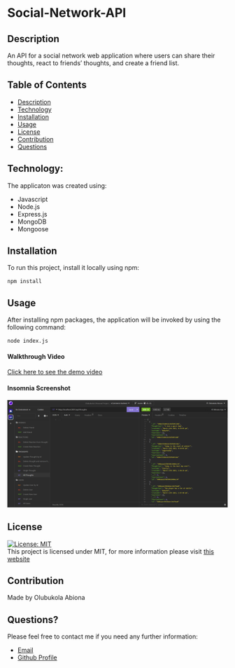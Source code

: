 # Social-Network-API
## Description
An API for a social network web application where users can share their thoughts, react to friends’ thoughts, and create a friend list. 

## Table of Contents

- [Description](#description)
- [Technology](#Technology)
- [Installation](#installation)
- [Usage](#usage)
- [License](#license)
- [Contribution](#contribution)
- [Questions](#questions)

## Technology:

The applicaton was created using:

- Javascript
- Node.js
- Express.js
- MongoDB
- Mongoose

## Installation

To run this project, install it locally using npm:

```
npm install
```

## Usage

After installing npm packages, the application will be invoked by using the following command:

```
node index.js
```

#### Walkthrough Video

[Click here to see the demo video ](https://youtu.be/_HNDaqIrWAk)

#### Insomnia Screenshot

![Screenshot](./assets/img/ScreenshotInsomnia.png)

## License

[![License: MIT](https://img.shields.io/badge/License-MIT-yellow.svg)](https://opensource.org/licenses/MIT) <br>
This project is licensed under MIT, for more information please visit [this website](https://opensource.org/licenses/MIT)

## Contribution

Made by Olubukola Abiona

## Questions?

Please feel free to contact me if you need any further information:

- [Email](mailto:bukyabiona@gmail.com)
- [Github Profile](https://github.com/buky-js)